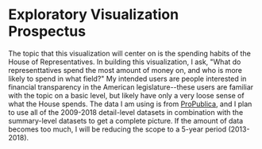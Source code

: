 # Exploratory Visualization Prospectus

The topic that this visualization will center on is the spending habits of the House of Representatives. In building this visualization, I ask, "What do representtatives spend the most amount of money on, and who is more likely to spend in what field?" My intended users are people interested in financial transparency in the American legislature--these users are familiar with the topic on a basic level, but likely have only a very loose sense of what the House spends. The data I am using is from [ProPublica](https://www.propublica.org/datastore/dataset/house-office-expenditures), and I plan to use all of the 2009-2018 detail-level datasets in combination with the summary-level datasets to get a complete picture. If the amount of data becomes too much, I will be reducing the scope to a 5-year period (2013-2018).
